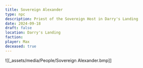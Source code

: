 ```yaml
---
title: Sovereign Alexander
type: npc
description: Priest of the Sovereign Host in Darry's Landing
date: 2024-09-18
draft: false
location: Darry's Landing
faction: 
player: Max
deceased: true
---
```

![[_assets/media/People/Sovereign Alexander.bmp]]